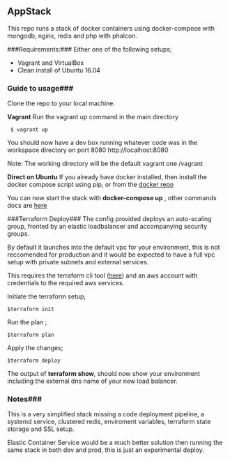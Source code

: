 
## AppStack ##

This repo runs a stack of docker containers using docker-compose with mongodb, nginx, redis and php with phalcon.

###Requirements:###
Either one of the following setups;

 - Vagrant and VirtualBox
 - Clean install of Ubuntu 16.04

### Guide to usage###
 Clone the repo to your local machine.
 
 **Vagrant**
Run the vagrant up command in the main directory
 
     $ vagrant up
  
You should now have a dev box running whatever code was in the workspace directory on port 8080
http://localhost:8080

Note: The working directory will be the default vagrant one /vagrant

**Direct on Ubuntu**
If you already have docker installed, then install the docker compose script using pip, or from the [docker repo](https://docs.docker.com/compose/install/#install-compose) 

You can now start the stack with **docker-compose up** , other commands docs are [here](https://docs.docker.com/compose/gettingstarted/)

 
###Terraform Deploy###
 The config provided deploys an auto-scaling group, fronted by an elastic loadbalancer and accompanying security groups.

By default it launches into the default vpc for your environment, this is not reccomended for production and it would be expected to have a full vpc setup with private subnets and external services.

This requires the terraform  cli tool ([here](https://www.terraform.io/intro/getting-started/install.html)) and an aws account with credentials to the required aws services.

Initiate the terraform setup;

    $terraform init
Run the plan ;

    $terraform plan
Apply the changes;

    $terraform deploy

The output of **terraform show**, should now show your environment including the external dns name of your new load balancer.
 
### Notes###

This is a very simplified stack missing a code deployment pipeline, a systemd service, clustered redis, enviroment variables, terraform state storage and SSL setup.

Elastic Container Service would be a much better solution then running the same stack in both dev and prod, this is just an experimental deploy.

